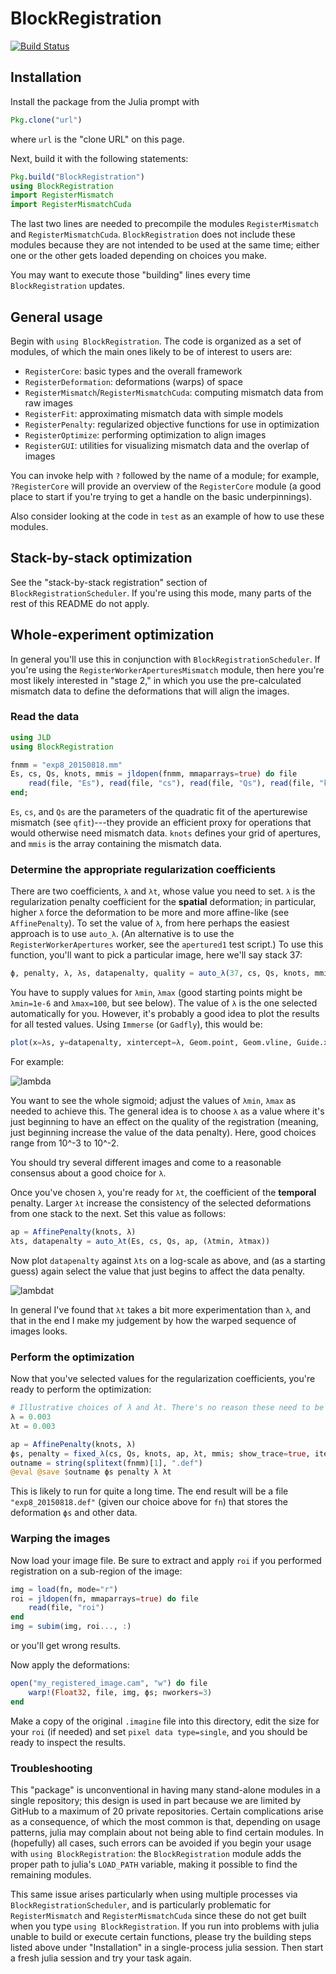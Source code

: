 # BlockRegistration

[![Build Status](https://magnum.travis-ci.com/HolyLab/BlockRegistration.svg?token=su2Bzyut6KvcqmScAAsj&branch=master)](https://magnum.travis-ci.com/HolyLab/BlockRegistration)

## Installation

Install the package from the Julia prompt with
```jl
Pkg.clone("url")
```
where `url` is the "clone URL" on this page.

Next, build it with the following statements:
```jl
Pkg.build("BlockRegistration")
using BlockRegistration
import RegisterMismatch
import RegisterMismatchCuda
```

The last two lines are needed to precompile the modules
`RegisterMismatch` and `RegisterMismatchCuda`. `BlockRegistration`
does not include these modules because they are not intended to be
used at the same time; either one or the other gets loaded depending
on choices you make.

You may want to execute those "building" lines every time
`BlockRegistration` updates.

## General usage

Begin with `using BlockRegistration`.  The code is organized as a set
of modules, of which the main ones likely to be of interest to users
are:

- `RegisterCore`: basic types and the overall framework
- `RegisterDeformation`: deformations (warps) of space
- `RegisterMismatch`/`RegisterMismatchCuda`: computing mismatch data from raw images
- `RegisterFit`: approximating mismatch data with simple models
- `RegisterPenalty`: regularized objective functions for use in optimization
- `RegisterOptimize`: performing optimization to align images
- `RegisterGUI`: utilities for visualizing mismatch data and the overlap of images

You can invoke help with `?` followed by the name of a module; for
example, `?RegisterCore` will provide an overview of the
`RegisterCore` module (a good place to start if you're trying to get a
handle on the basic underpinnings).

Also consider looking at the code in `test` as an example of how to
use these modules.

## Stack-by-stack optimization

See the "stack-by-stack registration" section of
`BlockRegistrationScheduler`.  If you're using this mode, many parts
of the rest of this README do not apply.

## Whole-experiment optimization

In general you'll use this in conjunction with
`BlockRegistrationScheduler`. If you're using the
`RegisterWorkerAperturesMismatch` module, then here you're most likely
interested in "stage 2," in which you use the pre-calculated mismatch
data to define the deformations that will align the images.

### Read the data

```jl
using JLD
using BlockRegistration

fnmm = "exp8_20150818.mm"
Es, cs, Qs, knots, mmis = jldopen(fnmm, mmaparrays=true) do file
    read(file, "Es"), read(file, "cs"), read(file, "Qs"), read(file, "knots"), read(file, "mmis")
end;
```

`Es`, `cs`, and `Qs` are the parameters of the quadratic fit of the
aperturewise mismatch (see `qfit`)---they provide an efficient proxy
for operations that would otherwise need mismatch data. `knots`
defines your grid of apertures, and `mmis` is the array containing the
mismatch data.

### Determine the appropriate regularization coefficients

There are two coefficients, `λ` and `λt`, whose value you need to
set. `λ` is the regularization penalty coefficient for the **spatial**
deformation; in particular, higher `λ` force the deformation to be
more and more affine-like (see `AffinePenalty`).  To set the value of
`λ`, from here perhaps the easiest approach is to use `auto_λ`. (An
alternative is to use the `RegisterWorkerApertures` worker, see the
`apertured1` test script.) To use this function, you'll want to pick a
particular image, here we'll say stack 37:

```jl
ϕ, penalty, λ, λs, datapenalty, quality = auto_λ(37, cs, Qs, knots, mmis, (λmin, λmax))
```

You have to supply values for `λmin`, `λmax` (good starting points
might be `λmin=1e-6` and `λmax=100`, but see below). The value of `λ`
is the one selected automatically for you. However, it's probably a
good idea to plot the results for all tested values. Using `Immerse`
(or `Gadfly`), this would be:

```jl
plot(x=λs, y=datapenalty, xintercept=λ, Geom.point, Geom.vline, Guide.xlabel("λ"), Guide.ylabel("Data penalty"), Scale.x_log10)
```

For example:

![lambda](images/lambda.png "Setting λ")

You want to see the whole sigmoid; adjust the values of `λmin`, `λmax`
as needed to achieve this. The general idea is to choose `λ` as a
value where it's just beginning to have an effect on the quality of
the registration (meaning, just beginning increase the value of the
data penalty).  Here, good choices range from 10^-3 to 10^-2.

You should try several different images and come to a reasonable
consensus about a good choice for `λ`.

Once you've chosen `λ`, you're ready for `λt`, the coefficient of the
**temporal** penalty.  Larger `λt` increase the consistency of the
selected deformations from one stack to the next. Set this value as follows:

```jl
ap = AffinePenalty(knots, λ)
λts, datapenalty = auto_λt(Es, cs, Qs, ap, (λtmin, λtmax))
```

Now plot `datapenalty` against `λts` on a log-scale as above, and (as
a starting guess) again select the value that just begins to affect
the data penalty.

![lambdat](images/lambdat.png "Setting λt")

In general I've found that `λt` takes a bit more experimentation than
`λ`, and that in the end I make my judgement by how the warped
sequence of images looks.

### Perform the optimization

Now that you've selected values for the regularization coefficients, you're ready to perform the optimization:

```jl
# Illustrative choices of λ and λt. There's no reason these need to be the same.
λ = 0.003
λt = 0.003

ap = AffinePenalty(knots, λ)
ϕs, penalty = fixed_λ(cs, Qs, knots, ap, λt, mmis; show_trace=true, iterations=10000)
outname = string(splitext(fnmm)[1], ".def")
@eval @save $outname ϕs penalty λ λt
```

This is likely to run for quite a long time. The end result will be a
file `"exp8_20150818.def"` (given our choice above for `fn`) that
stores the deformation `ϕs` and other data.

### Warping the images

Now load your image file. Be sure to extract and apply `roi` if you
performed registration on a sub-region of the image:
```jl
img = load(fn, mode="r")
roi = jldopen(fn, mmaparrays=true) do file
    read(file, "roi")
end
img = subim(img, roi..., :)
```
or you'll get wrong results.

Now apply the deformations:
```jl
open("my_registered_image.cam", "w") do file
    warp!(Float32, file, img, ϕs; nworkers=3)
end
```

Make a copy of the original `.imagine` file into this directory,
edit the size for your `roi` (if needed) and set `pixel data
type=single`, and you should be ready to inspect the results.

### Troubleshooting

This "package" is unconventional in having many stand-alone modules in
a single repository; this design is used in part because we are
limited by GitHub to a maximum of 20 private repositories. Certain
complications arise as a consequence, of which the most common is
that, depending on usage patterns, julia may complain about not being
able to find certain modules.  In (hopefully) all cases, such errors
can be avoided if you begin your usage with `using BlockRegistration`:
the `BlockRegistration` module adds the proper path to julia's
`LOAD_PATH` variable, making it possible to find the remaining
modules.

This same issue arises particularly when using multiple processes via
`BlockRegistrationScheduler`, and is particularly problematic for
`RegisterMismatch` and `RegisterMismatchCuda` since these do not get
built when you type `using BlockRegistration`. If you run into
problems with julia unable to build or execute certain functions,
please try the building steps listed above under "Installation" in a
single-process julia session. Then start a fresh julia session and try
your task again.
